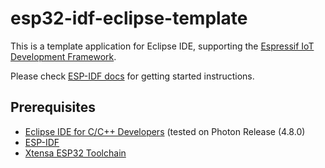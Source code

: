 # esp32-idf-eclipse-template


This is a template application for Eclipse IDE, supporting the [Espressif IoT Development Framework](https://github.com/espressif/esp-idf).


Please check [ESP-IDF docs](https://docs.espressif.com/projects/esp-idf/en/latest/get-started/index.html) for getting started instructions.

##  Prerequisites

* [Eclipse IDE for C/C++ Developers](https://www.eclipse.org/downloads/packages/release/photon/r/eclipse-ide-cc-developers) (tested on Photon Release (4.8.0)
* [ESP-IDF](https://github.com/espressif/esp-idf)
* [Xtensa ESP32 Toolchain](https://docs.espressif.com/projects/esp-idf/en/latest/get-started/index.html#setup-toolchain)
